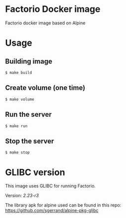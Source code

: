 # Factorio Docker image
Factorio docker image based on Alpine

# Usage
## Building image
```
$ make build
```

## Create volume (one time)
```
$ make volume
```

## Run the server
```
$ make run
```

## Stop the server
```
$ make stop
```


# GLIBC version
This image uses GLIBC for running Factorio.

Version: *2.23-r3*

The library apk for alpine used can be found in this repo: https://github.com/sgerrand/alpine-pkg-glibc
